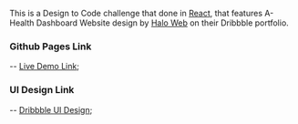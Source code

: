 This is a Design to Code challenge that done in [React](https://github.com/facebook/create-react-app), that features A-Health Dashboard Website design by [Halo Web](https://dribbble.com/shots/10819262-A-Health-Dashboard-Website) on their Dribbble portfolio.

### Github Pages Link
-- [Live Demo Link](https://anthonymwangi.github.io/health-dashboard/);

### UI Design Link
-- [Dribbble UI Design](https://dribbble.com/shots/10819262-A-Health-Dashboard-Website);
